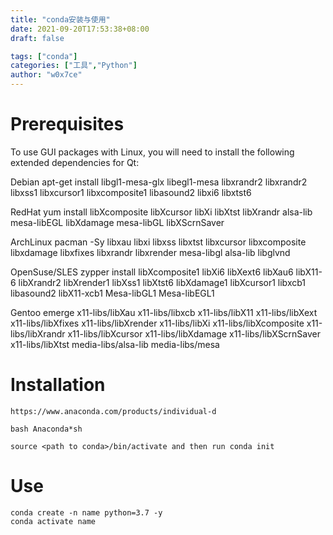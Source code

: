 ```yaml
---
title: "conda安装与使用"
date: 2021-09-20T17:53:38+08:00
draft: false

tags: ["conda"]
categories: ["工具","Python"]
author: "w0x7ce"
---
```


# Prerequisites

To use GUI packages with Linux, you will need to install the following extended dependencies for Qt:

Debian	apt-get install libgl1-mesa-glx libegl1-mesa libxrandr2 libxrandr2 libxss1 libxcursor1 libxcomposite1 libasound2 libxi6 libxtst6

RedHat	yum install libXcomposite libXcursor libXi libXtst libXrandr alsa-lib mesa-libEGL libXdamage mesa-libGL libXScrnSaver

ArchLinux	pacman -Sy libxau libxi libxss libxtst libxcursor libxcomposite libxdamage libxfixes libxrandr libxrender mesa-libgl  alsa-lib libglvnd

OpenSuse/SLES	zypper install libXcomposite1 libXi6 libXext6 libXau6 libX11-6 libXrandr2 libXrender1 libXss1 libXtst6 libXdamage1 libXcursor1 libxcb1 libasound2  libX11-xcb1 
Mesa-libGL1 Mesa-libEGL1

Gentoo	emerge x11-libs/libXau x11-libs/libxcb x11-libs/libX11 x11-libs/libXext x11-libs/libXfixes x11-libs/libXrender x11-libs/libXi x11-libs/libXcomposite x11-libs/libXrandr x11-libs/libXcursor x11-libs/libXdamage x11-libs/libXScrnSaver x11-libs/libXtst media-libs/alsa-lib media-libs/mesa

# Installation

```
https://www.anaconda.com/products/individual-d
```

```
bash Anaconda*sh
```

```
source <path to conda>/bin/activate and then run conda init
```

# Use

```
conda create -n name python=3.7 -y
conda activate name
```